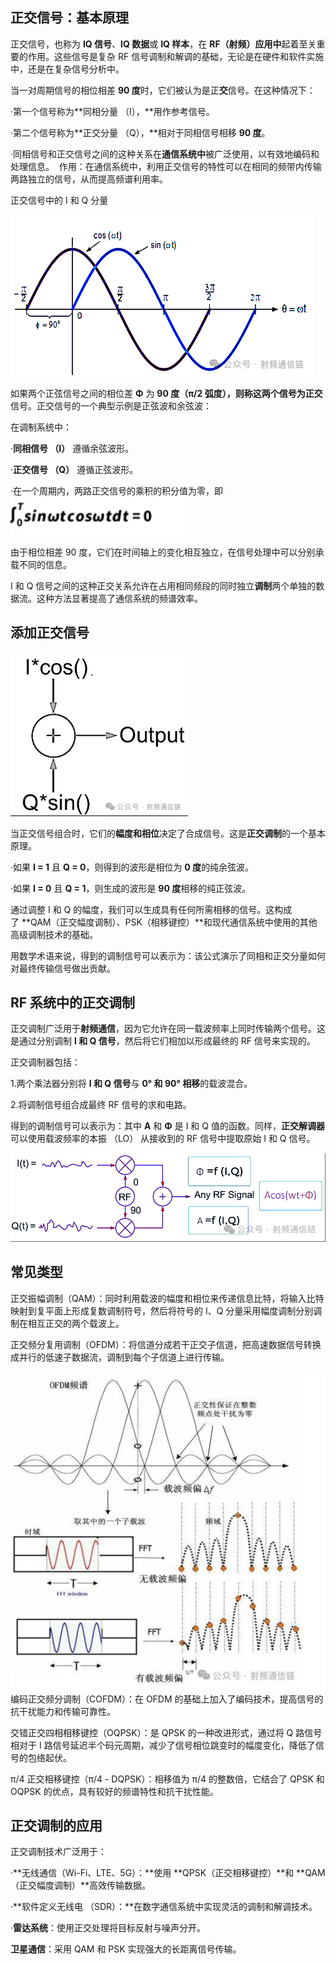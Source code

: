 
## 正交信号：基本原理

正交信号，也称为 **IQ 信号**、**IQ 数据**或 **IQ 样本**，在 **RF（射频）应用中**起着至关重要的作用。这些信号是复杂 RF 信号调制和解调的基础，无论是在硬件和软件实施中，还是在复杂信号分析中。

当一对周期信号的相位相差 **90 度**时，它们被认为是正**交**信号。在这种情况下：

·第一个信号称为**同相分量 （I），**用作参考信号。

·第二个信号称为**正交分量 （Q），**相对于同相信号相移 **90 度**。

·同相信号和正交信号之间的这种关系在**通信系统中**被广泛使用，以有效地编码和处理信息。  作用：在通信系统中，利用正交信号的特性可以在相同的频带内传输两路独立的信号，从而提高频谱利用率。

正交信号中的 I 和 Q 分量

![](https://raw.githubusercontent.com/LeroyK111/pictureBed/master/20250213122153.png)

如果两个正弦信号之间的相位差 **Φ** 为 **90 度（π/2 弧度），**则称这两个信号为**正交**信号。正交信号的一个典型示例是正弦波和余弦波：

在调制系统中：

·**同相信号 （I）** 遵循余弦波形。

·**正交信号 （Q）** 遵循正弦波形。

·在一个周期内，两路正交信号的乘积的积分值为零，即![](../readme.assets/Pasted%20image%2020250213122449.png)

由于相位相差 90 度，它们在时间轴上的变化相互独立，在信号处理中可以分别承载不同的信息。

I 和 Q 信号之间的这种正交关系允许在占用相同频段的同时独立**调制**两个单独的数据流。这种方法显著提高了通信系统的频谱效率。

## 添加正交信号

![](https://raw.githubusercontent.com/LeroyK111/pictureBed/master/20250213122235.png)



当正交信号组合时，它们的**幅度和相位**决定了合成信号。这是**正交调制**的一个基本原理。

·如果 **I = 1** 且 **Q = 0**，则得到的波形是相位为 **0 度**的纯余弦波。

·如果 **I = 0** 且 **Q = 1**，则生成的波形是 **90 度**相移的纯正弦波。

通过调整 I 和 Q 的幅度，我们可以生成具有任何所需相移的信号。这构成了 **QAM（正交幅度调制）、PSK（相移键控）**和现代通信系统中使用的其他高级调制技术的基础。

用数学术语来说，得到的调制信号可以表示为：该公式演示了同相和正交分量如何对最终传输信号做出贡献。

## RF 系统中的正交调制

正交调制广泛用于**射频通信**，因为它允许在同一载波频率上同时传输两个信号。这是通过分别调制 **I 和 Q 信号**，然后将它们相加以形成最终的 RF 信号来实现的。

正交调制器包括：

1.两个乘法器分别将 **I 和 Q 信号**与 **0° 和 90° 相移**的载波混合。

2.将调制信号组合成最终 RF 信号的求和电路。

得到的调制信号可以表示为：其中 **A** 和 **Φ** 是 I 和 Q 值的函数。同样，**正交解调器**可以使用载波频率的本振 （LO） 从接收到的 RF 信号中提取原始 I 和 Q 信号。

![](https://raw.githubusercontent.com/LeroyK111/pictureBed/master/20250213122309.png)


## 常见类型

正交振幅调制（QAM）：同时利用载波的幅度和相位来传递信息比特，将输入比特映射到复平面上形成复数调制符号，然后将符号的 I、Q 分量采用幅度调制分别调制在相互正交的两个载波上。    

正交频分复用调制（OFDM）：将信道分成若干正交子信道，把高速数据信号转换成并行的低速子数据流，调制到每个子信道上进行传输。

![](https://raw.githubusercontent.com/LeroyK111/pictureBed/master/20250213122333.png)
编码正交频分调制（COFDM）：在 OFDM 的基础上加入了编码技术，提高信号的抗干扰能力和传输可靠性。

交错正交四相相移键控（OQPSK）：是 QPSK 的一种改进形式，通过将 Q 路信号相对于 I 路信号延迟半个码元周期，减少了信号相位跳变时的幅度变化，降低了信号的包络起伏。

π/4 正交相移键控（π/4 - DQPSK）：相移值为 π/4 的整数倍，它结合了 QPSK 和 OQPSK 的优点，具有较好的频谱特性和抗干扰性能。


## 正交调制的应用

正交调制技术广泛用于：

·**无线通信（Wi-Fi、LTE、5G）：**使用 **QPSK（正交相移键控）**和 **QAM（正交幅度调制）**高效传输数据。

·**软件定义无线电 （SDR）：**在数字通信系统中实现灵活的调制和解调技术。

·**雷达系统**：使用正交处理将目标反射与噪声分开。

**卫星通信**：采用 QAM 和 PSK 实现强大的长距离信号传输。

